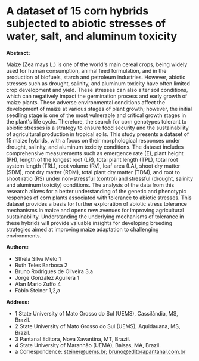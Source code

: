 # A dataset of 15 corn hybrids subjected to abiotic stresses of water, salt, and aluminum toxicity

**Abstract:**

Maize (Zea mays L.) is one of the world's main cereal crops, being widely used for human consumption, animal feed formulation, and in the production of biofuels, starch and petroleum industries. However, abiotic stresses such as drought, salinity, and aluminum toxicity have often limited crop development and yield. These stresses can also alter soil conditions, which can negatively impact the germination process and early growth of maize plants. These adverse environmental conditions affect the development of maize at various stages of plant growth; however, the initial seedling stage is one of the most vulnerable and critical growth stages in the plant's life cycle. Therefore, the search for corn genotypes tolerant to abiotic stresses is a strategy to ensure food security and the sustainability of agricultural production in tropical soils. This study presents a dataset of 15 maize hybrids, with a focus on their morphological responses under drought, salinity, and aluminum toxicity conditions. The dataset includes comprehensive measurements such as emergence rate (E), plant height (PH), length of the longest root (LR), total plant length (TPL), total root system length (TRL), root volume (RV), leaf area (LA), shoot dry matter (SDM), root dry matter (RDM), total plant dry matter (TDM), and root to shoot ratio (RS) under non-stressful (control) and stressful (drought, salinity and aluminum toxicity) conditions. The analysis of the data from this research allows for a better understanding of the genetic and phenotypic responses of corn plants associated with tolerance to abiotic stresses. This dataset provides a basis for further exploration of abiotic stress tolerance mechanisms in maize and opens new avenues for improving agricultural sustainability. Understanding the underlying mechanisms of tolerance in these hybrids will provide valuable insights for developing breeding strategies aimed at improving maize adaptation to challenging environments.

**Authors:**
* Sthela Silva Melo 1
* Ruth Teles Barbosa 2
* Bruno Rodrigues de Oliveira 3,a
* Jorge González Aguilera 1
* Alan Mario Zuffo 4
* Fábio Steiner 1,2,a

**Address:**
* 1 State University of Mato Grosso do Sul (UEMS), Cassilândia, MS, Brazil.
* 2 State University of Mato Grosso do Sul (UEMS), Aquidauana, MS, Brazil.
* 3 Pantanal Editora, Nova Xavantina, MT, Brazil.
* 4 State University of Maranhão (UEMA), Balsas, MA, Brazil.
* a Correspondence: steiner@uems.br; bruno@editorapantanal.com.br
